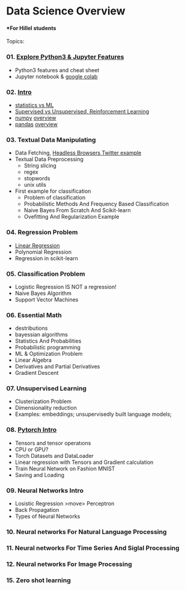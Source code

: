 # Data Science Overview
#### *For Hillel students

Topics:
### 01. [Explore Python3 & Jupyter Features](https://github.com/korobool/hlll_course/blob/master/topics/01_learning_python3.ipynb)
  * Python3 features and cheat sheet
  * Jupyter notebook & [google colab](https://colab.research.google.com/)
### 02. [Intro](https://github.com/korobool/hlll_course/blob/master/topics/02_Introduction.ipynb)
  * [statistics vs ML](https://github.com/korobool/hlll_course/blob/master/topics/02_statistics_vs_ml.md)
  * [Supervised vs Unsupervised, Reinforcement Learning](https://github.com/korobool/hlll_course/blob/master/topics/02_ml.md)
  * [numpy](https://www.numpy.org/) [overview](https://github.com/korobool/hlll_course/blob/master/topics/02_numpy.md)
  * [pandas](https://pandas.pydata.org/) [overview](https://colab.research.google.com/github/google/eng-edu/blob/main/ml/cc/exercises/pandas_dataframe_ultraquick_tutorial.ipynb)  
### 03. Textual Data Manipulating 
  * Data Fetching, [Headless Browsers Twitter example](https://github.com/korobool/hlll_course/blob/master/tasks/data_manipulatin.md) 
  * Textual Data Preprocessing
    * String slicing
    * regex
    * stopwords
    * unix utils
  * First example for classification
    * Problem of classification
    * Probabilistic Methods And Frequency Based Classification
    * Naive Bayes From Scratch And Scikit-learn
    * Ovefitting And Regularization Example
### 04. Regression Problem
  * [Linear Regression](https://github.com/korobool/hlll_course/blob/master/topics/04_linear_regression_enhanced.ipynb)
  * Polynomial Regression
  * Regression in scikit-learn 
### 05. Classification Problem
  * Logistic Regression IS NOT a regression!
  * Naive Bayes Algorithm
  * Support Vector Machines
### 06. Essential Math
  * destributions
  * bayessian algorithms 
  * Statistics And Probabilities
  * Probabilistic programming
  * ML & Optimization Problem
  * Linear Algebra
  * Derivatives and Partial Derivatives
  * Gradient Descent
### 07. Unsupervised Learning
  * Clusterization Problem
  * Dimensionality reduction
  * Examples: embeddings; unsupervisedly built language models;
### 08. [Pytorch Intro](https://github.com/korobool/hlll_course/blob/master/topics/08_introduction_pytorch.ipynb)
  * Tensors and tensor operatıons
  * CPU or GPU?
  * Torch Datasets and DataLoader 
  * Linear regression with Tensors and Gradient calculation
  * Train Neural Network on Fashion MNIST
  * Saving and Loading
### 09. Neural Networks Intro
  * Losistic Regression  >move> Perceptron
  * Back Propagation
  * Types of Neural Networks
### 10. Neural networks For Natural Language Processing
### 11. Neural networks For Time Series And Siglal Processing
### 12. Neural networks For Image Processing
### 15. Zero shot learning

